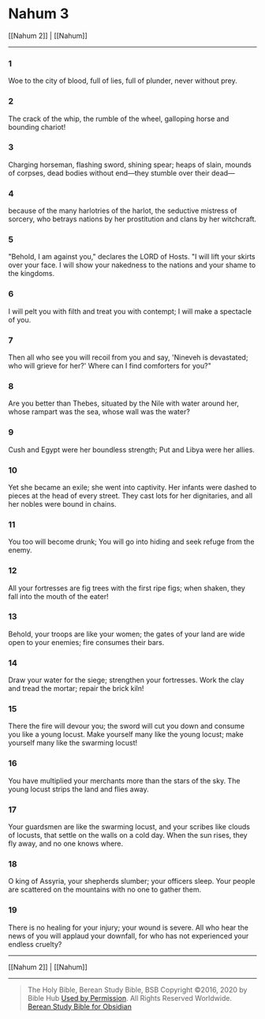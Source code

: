 # Nahum 3

[[Nahum 2]] | [[Nahum]]

---

### 1
Woe to the city of blood, full of lies, full of plunder, never without prey.

### 2
The crack of the whip, the rumble of the wheel, galloping horse and bounding chariot!

### 3
Charging horseman, flashing sword, shining spear; heaps of slain, mounds of corpses, dead bodies without end—they stumble over their dead—

### 4
because of the many harlotries of the harlot, the seductive mistress of sorcery, who betrays nations by her prostitution and clans by her witchcraft.

### 5
"Behold, I am against you," declares the LORD of Hosts. "I will lift your skirts over your face. I will show your nakedness to the nations and your shame to the kingdoms.

### 6
I will pelt you with filth and treat you with contempt; I will make a spectacle of you.

### 7
Then all who see you will recoil from you and say, 'Nineveh is devastated; who will grieve for her?' Where can I find comforters for you?"

### 8
Are you better than Thebes, situated by the Nile with water around her, whose rampart was the sea, whose wall was the water?

### 9
Cush and Egypt were her boundless strength; Put and Libya were her allies.

### 10
Yet she became an exile; she went into captivity. Her infants were dashed to pieces at the head of every street. They cast lots for her dignitaries, and all her nobles were bound in chains.

### 11
You too will become drunk; You will go into hiding and seek refuge from the enemy.

### 12
All your fortresses are fig trees with the first ripe figs; when shaken, they fall into the mouth of the eater!

### 13
Behold, your troops are like your women; the gates of your land are wide open to your enemies; fire consumes their bars.

### 14
Draw your water for the siege; strengthen your fortresses. Work the clay and tread the mortar; repair the brick kiln!

### 15
There the fire will devour you; the sword will cut you down and consume you like a young locust. Make yourself many like the young locust; make yourself many like the swarming locust!

### 16
You have multiplied your merchants more than the stars of the sky. The young locust strips the land and flies away.

### 17
Your guardsmen are like the swarming locust, and your scribes like clouds of locusts, that settle on the walls on a cold day. When the sun rises, they fly away, and no one knows where.

### 18
O king of Assyria, your shepherds slumber; your officers sleep. Your people are scattered on the mountains with no one to gather them.

### 19
There is no healing for your injury; your wound is severe. All who hear the news of you will applaud your downfall, for who has not experienced your endless cruelty?

---

[[Nahum 2]] | [[Nahum]]

---

> The Holy Bible, Berean Study Bible, BSB
> Copyright &copy;2016, 2020 by Bible Hub
> [Used by Permission](https://berean.bible/terms.htm). All Rights Reserved Worldwide.
> [Berean Study Bible for Obsidian](https://github.com/gapmiss/berean-study-bible-for-obsidian)

